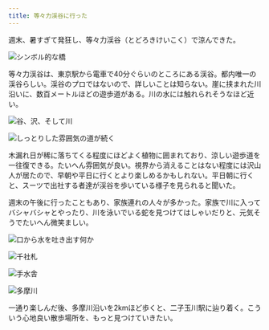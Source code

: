 ```yaml
---
title: 等々力渓谷に行った
---
```

週末、暑すぎて発狂し、等々力渓谷（とどろきけいこく）で涼んできた。

![](https://lh5.googleusercontent.com/dHq_qyjju651WeyqvbVAUxosC8C4q4IGITzk1JyX4ioQc44KIz8gNqnVVI6sW4EzWQoJsfip5tnAYho3GseanFH9JR1DMyx8luUidTvu_hB1bKZ2dg-lT8RokYMF9qziVq-Iu4jzMLdA5mMqFKZYtoCUJF2p0oPZ3Z7Uc_qobcXWbm0XcxXe08jR1HxZpw "シンボル的な橋")

等々力渓谷は、東京駅から電車で40分ぐらいのところにある渓谷。都内唯一の渓谷らしい。渓谷のプロではないので、詳しいことは知らない。崖に挟まれた川沿いに、数百メートルほどの遊歩道がある。川の水には触れられそうなほど近い。

![](https://lh3.googleusercontent.com/IHvx2-a0jnw_iJjUP63DTRCw7rktqSiArO31_VIyIUWP4S2jSqPdo4058FCoyiLvJJdElh4nWTRnTCvNrz38IOlB-1a839Os8py3ZErUxRsGDfjzJE_PShw7Bm4VmWyW--Nag65jHpIxiNrMk6nZ8Cb7ltRyVVyBfC7c2f-vWigIsYf162V0Lb6TsTVPiw "谷、沢、そして川")

![](https://lh6.googleusercontent.com/TCOOW708SVwRQTay7TIhDDbB5dlBA-LudopcS1GccLFCXk9ipkle4FHu59Wv-_WgLenz0GzeugOqjLpu3-IwELlbIOk7IGv-zxesZn2vLur9f-3XigoXO76zrSqIg5qLNI6hZTVL6oh3Q3tgSYpiPOu4rptB05jesZWn6IpLq4ahckmK7qmlbQl7NiVCgQ "しっとりした雰囲気の道が続く")

木漏れ日が稀に落ちてくる程度にほどよく植物に囲まれており、涼しい遊歩道を一往復できる。たいへん雰囲気が良い。視界から消えることはない程度には沢山人が居たので、早朝や平日に行くとより楽しめるかもしれない。平日朝に行くと、スーツで出社する者達が渓谷を歩いている様子を見られると聞いた。

週末の午後に行ったこともあり、家族連れの人々が多かった。家族で川に入ってバシャバシャとやったり、川を泳いでいる蛇を見つけてはしゃいだりと、元気そうでたいへん微笑ましい。

![](https://lh4.googleusercontent.com/HxizSz9Xm58b10n1YKGFoF6cxnkHJAG3-My2Eyn4pB8IiIzSx7p2Jf0eYgJgZznQAdF5xPvUHJTI1zuEPe0Gk-Gl84Aa9SFKiASAQI59dhxkWjRLEFzhVL4S9a8d0QMjSfWqZN7ZSicWjvV3noKQMroBDEzBBz5CNCekf0GGNALghPVV4GbWNzUGgNE1TA "口から水を吐き出す何か")

![](https://lh3.googleusercontent.com/67YzsQC3QrwghfdjcICBWGP4ZiDyjfCy_X1kMI6c2zjBO5T85F7N4Sf18tDcJr5L_f82xZoCQophktsF93PXZICO7Csb-5qG9PBvt-4lMfUsu-eby0YHFMQnMf6uRHCea0A5zUneiB3_UHMR8W_HGR-gLaP-JegjpW0A0OFhFQ0NY6uBMym5VSvp7VzNHw "千社札")

![](https://lh6.googleusercontent.com/mm0mOjm-drnDpr3GTfCd4pkGBlEuG_Nlrafubfr655dNoEGxPgxIjUl0p8kAR7i_dRV6sFoZBKpNKhKYD8YCXptxJsZqePztZl7rMXkmhbqUQfAs6z6CWJjxTJnh46EiJesZ8JZtp1Zt9rjC8b_9sdJBorRb2rgYb1LwI5dnO_yYpROVous-lLzWwNQ4Mw "手水舎")

![](https://lh4.googleusercontent.com/pmTAUiQzXESoxmauQYhtbUPwCRVid3LtRz8CNa9hyVvi6hGG6E3oOvN0kL-r_Ri5mn3PunWI9_R2XzIX9RVavqQKN5SNsnNretHz_0yZnQhdy-R0wX07QL3oEZY1yT69X3B7rPHTedSjHVlXjP_E4vemik5HA1bZLPX96NOURDEWP1J_Y0vlVg2aEOTeeg "多摩川")

一通り楽しんだ後、多摩川沿いを2kmほど歩くと、二子玉川駅に辿り着く。こういう心地良い散歩場所を、もっと見つけていきたい。
